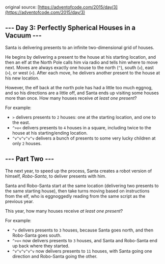 original source: [https://adventofcode.com/2015/day/3](https://adventofcode.com/2015/day/3)
## --- Day 3: Perfectly Spherical Houses in a Vacuum ---
Santa is delivering presents to an infinite two-dimensional grid of houses.

He begins by delivering a present to the house at his starting location, and then an elf at the North Pole calls him via radio and tells him where to move next.  Moves are always exactly one house to the north (<code>^</code>), south (<code>v</code>), east (<code>></code>), or west (<code><</code>).  After each move, he delivers another present to the house at his new location.

However, the elf back at the north pole has had a little too much eggnog, and so his directions are a little off, and Santa ends up visiting some houses more than once.  How many houses receive <em>at least one present</em>?

For example:


 - <code>></code> delivers presents to <code>2</code> houses: one at the starting location, and one to the east.
 - <code>^>v<</code> delivers presents to <code>4</code> houses in a square, including twice to the house at his starting/ending location.
 - <code>^v^v^v^v^v</code> delivers a bunch of presents to some very lucky children at only <code>2</code> houses.


## --- Part Two ---
The next year, to speed up the process, Santa creates a robot version of himself, <em>Robo-Santa</em>, to deliver presents with him.

Santa and Robo-Santa start at the same location (delivering two presents to the same starting house), then take turns moving based on instructions from the elf, who is eggnoggedly reading from the same script as the previous year.

This year, how many houses receive <em>at least one present</em>?

For example:


 - <code>^v</code> delivers presents to <code>3</code> houses, because Santa goes north, and then Robo-Santa goes south.
 - <code>^>v<</code> now delivers presents to <code>3</code> houses, and Santa and Robo-Santa end up back where they started.
 - <code>^v^v^v^v^v</code> now delivers presents to <code>11</code> houses, with Santa going one direction and Robo-Santa going the other.


